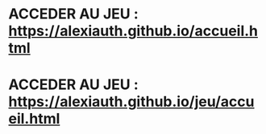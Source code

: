 # ACCEDER AU JEU : https://alexiauth.github.io/accueil.html
# ACCEDER AU JEU : https://alexiauth.github.io/jeu/accueil.html
